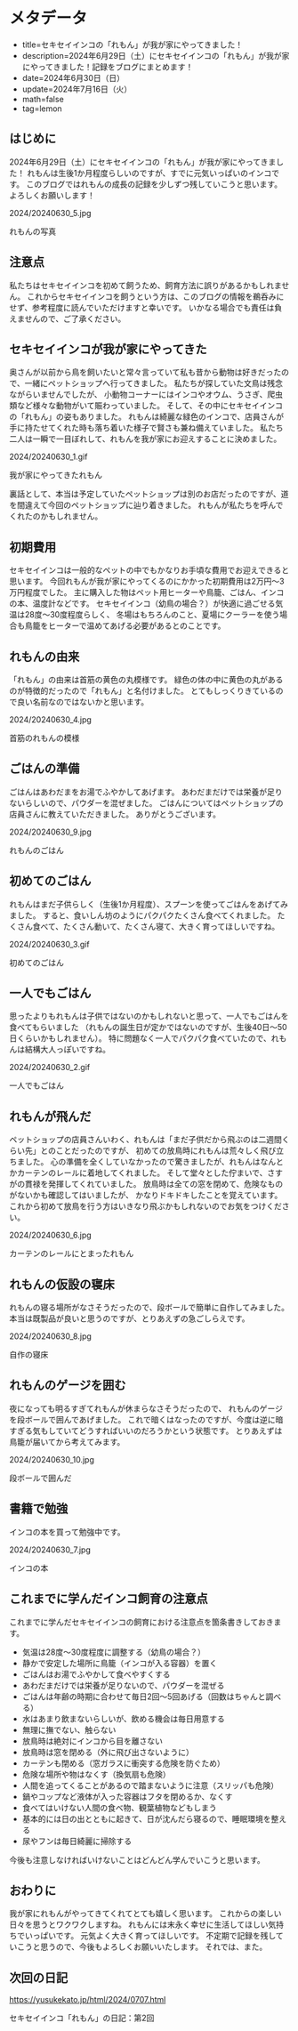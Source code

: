 # メタデータ
- title=セキセイインコの「れもん」が我が家にやってきました！
- description=2024年6月29日（土）にセキセイインコの「れもん」が我が家にやってきました！記録をブログにまとめます！
- date=2024年6月30日（日）
- update=2024年7月16日（火）
- math=false
- tag=lemon

## はじめに
2024年6月29日（土）にセキセイインコの「れもん」が我が家にやってきました！
れもんは生後1か月程度らしいのですが、すでに元気いっぱいのインコです。
このブログではれもんの成長の記録を少しずつ残していこうと思います。
よろしくお願いします！

2024/20240630_5.jpg

れもんの写真

## 注意点
私たちはセキセイインコを初めて飼うため、飼育方法に誤りがあるかもしれません。
これからセキセイインコを飼うという方は、このブログの情報を鵜呑みにせず、参考程度に読んでいただけますと幸いです。
いかなる場合でも責任は負えませんので、ご了承ください。

## セキセイインコが我が家にやってきた
奥さんが以前から鳥を飼いたいと常々言っていて私も昔から動物は好きだったので、一緒にペットショップへ行ってきました。
私たちが探していた文鳥は残念ながらいませんでしたが、
小動物コーナーにはインコやオウム、うさぎ、爬虫類など様々な動物がいて賑わっていました。
そして、その中にセキセイインコの「れもん」の姿もありました。
れもんは綺麗な緑色のインコで、店員さんが手に持たせてくれた時も落ち着いた様子で賢さも兼ね備えていました。
私たち二人は一瞬で一目ぼれして、れもんを我が家にお迎えすることに決めました。

2024/20240630_1.gif

我が家にやってきたれもん

裏話として、本当は予定していたペットショップは別のお店だったのですが、道を間違えて今回のペットショップに辿り着きました。
れもんが私たちを呼んでくれたのかもしれません。

## 初期費用
セキセイインコは一般的なペットの中でもかなりお手頃な費用でお迎えできると思います。
今回れもんが我が家にやってくるのにかかった初期費用は2万円～3万円程度でした。
主に購入した物はペット用ヒーターや鳥籠、ごはん、インコの本、温度計などです。
セキセイインコ（幼鳥の場合？）が快適に過ごせる気温は28度～30度程度らしく、
冬場はもちろんのこと、夏場にクーラーを使う場合も鳥籠をヒーターで温めてあげる必要があるとのことです。

## れもんの由来
「れもん」の由来は首筋の黄色の丸模様です。
緑色の体の中に黄色の丸があるのが特徴的だったので「れもん」と名付けました。
とてもしっくりきているので良い名前なのではないかと思います。

2024/20240630_4.jpg

首筋のれもんの模様

## ごはんの準備
ごはんはあわだまをお湯でふやかしてあげます。
あわだまだけでは栄養が足りないらしいので、パウダーを混ぜました。
ごはんについてはペットショップの店員さんに教えていただきました。
ありがとうございます。

2024/20240630_9.jpg

れもんのごはん

## 初めてのごはん
れもんはまだ子供らしく（生後1か月程度）、スプーンを使ってごはんをあげてみました。
すると、食いしん坊のようにパクパクたくさん食べてくれました。
たくさん食べて、たくさん動いて、たくさん寝て、大きく育ってほしいですね。

2024/20240630_3.gif

初めてのごはん

## 一人でもごはん
思ったよりもれもんは子供ではないのかもしれないと思って、一人でもごはんを食べてもらいました
（れもんの誕生日が定かではないのですが、生後40日～50日くらいかもしれません）。
特に問題なく一人でパクパク食べていたので、れもんは結構大人っぽいですね。

2024/20240630_2.gif

一人でもごはん

## れもんが飛んだ
ペットショップの店員さんいわく、れもんは「まだ子供だから飛ぶのは二週間くらい先」とのことだったのですが、
初めての放鳥時にれもんは荒々しく飛び立ちました。
心の準備を全くしていなかったので驚きましたが、れもんはなんとかカーテンのレールに着地してくれました。
そして堂々とした佇まいで、さすがの貫禄を発揮してくれていました。
放鳥時は全ての窓を閉めて、危険なものがないかも確認してはいましたが、
かなりドキドキしたことを覚えています。
これから初めて放鳥を行う方はいきなり飛ぶかもしれないのでお気をつけください。

2024/20240630_6.jpg

カーテンのレールにとまったれもん

## れもんの仮設の寝床
れもんの寝る場所がなさそうだったので、段ボールで簡単に自作してみました。
本当は既製品が良いと思うのですが、とりあえずの急ごしらえです。

2024/20240630_8.jpg

自作の寝床

## れもんのゲージを囲む
夜になっても明るすぎてれもんが休まらなさそうだったので、
れもんのゲージを段ボールで囲んであげました。
これで暗くはなったのですが、今度は逆に暗すぎる気もしていてどうすればいいのだろうかという状態です。
とりあえずは鳥籠が届いてから考えてみます。

2024/20240630_10.jpg

段ボールで囲んだ

## 書籍で勉強
インコの本を買って勉強中です。

2024/20240630_7.jpg

インコの本

## これまでに学んだインコ飼育の注意点
これまでに学んだセキセイインコの飼育における注意点を箇条書きしておきます。

- 気温は28度～30度程度に調整する（幼鳥の場合？）
- 静かで安定した場所に鳥籠（インコが入る容器）を置く
- ごはんはお湯でふやかして食べやすくする
- あわだまだけでは栄養が足りないので、パウダーを混ぜる
- ごはんは年齢の時期に合わせて毎日2回～5回あげる（回数はちゃんと調べる）
- 水はあまり飲まないらしいが、飲める機会は毎日用意する
- 無理に撫でない、触らない
- 放鳥時は絶対にインコから目を離さない
- 放鳥時は窓を閉める（外に飛び出さないように）
- カーテンも閉める（窓ガラスに衝突する危険を防ぐため）
- 危険な場所や物はなくす（換気扇も危険）
- 人間を追ってくることがあるので踏まないように注意（スリッパも危険）
- 鍋やコップなど液体が入った容器はフタを閉めるか、なくす
- 食べてはいけない人間の食べ物、観葉植物などもしまう
- 基本的には日の出とともに起きて、日が沈んだら寝るので、睡眠環境を整える
- 尿やフンは毎日綺麗に掃除する

今後も注意しなければいけないことはどんどん学んでいこうと思います。

## おわりに
我が家にれもんがやってきてくれてとても嬉しく思います。
これからの楽しい日々を思うとワクワクしますね。
れもんには末永く幸せに生活してほしい気持ちでいっぱいです。
元気よく大きく育ってほしいです。
不定期で記録を残していこうと思うので、今後もよろしくお願いいたします。
それでは、また。

## 次回の日記
https://yusukekato.jp/html/2024/0707.html

セキセイインコ「れもん」の日記：第2回
